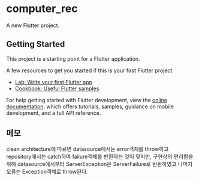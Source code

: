 # computer_rec

A new Flutter project.

## Getting Started

This project is a starting point for a Flutter application.

A few resources to get you started if this is your first Flutter project:

- [Lab: Write your first Flutter app](https://docs.flutter.dev/get-started/codelab)
- [Cookbook: Useful Flutter samples](https://docs.flutter.dev/cookbook)

For help getting started with Flutter development, view the
[online documentation](https://docs.flutter.dev/), which offers tutorials,
samples, guidance on mobile development, and a full API reference.

## 메모

clean architecture에 따르면 datasource에서는 error객체를 throw하고 repository에서는 catch하여 failure객체를 반환하는 것이 맞지만,
구현상의 편리함을 위해 datasource에서부터 ServerException은 ServerFailure로 반환하였고 나머지 오류는 Exception객체로 throw된다.
